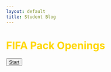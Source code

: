 ```yaml
---
layout: default
title: Student Blog
---
```


<html>
<head>
    <title>Game Cover Page</title>
    <link rel="stylesheet" type="text/css" href="style.css">
</head>
<body>
    <div class="cover">
        <h1 style="color: gold;">FIFA Pack Openings</h1>
        <button>
    <a href="2023-10-17-Open_A_Pack.md#open-a-pack">Start</a>
</button>
    </div>
</body>
</html>
